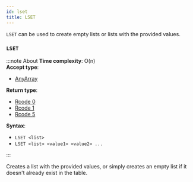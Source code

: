 ```yaml
---
id: lset
title: LSET
---
```


`LSET` can be used to create empty lists or lists with the provided values.

### `LSET`
:::note About
**Time complexity**: O(n)  
**Accept type**:

- [AnyArray](../protocol/data-types.md#any-array)

**Return type**:

- [Rcode 0](../protocol/response-codes.md)
- [Rcode 1](../protocol/response-codes.md)
- [Rcode 5](../protocol/response-codes.md)

**Syntax**:

- `LSET <list>`
- `LSET <list> <value1> <value2> ...`

:::

Creates a list with the provided values, or simply creates an empty list if it doesn't
already exist in the table.



